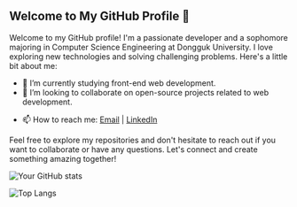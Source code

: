 ## Welcome to My GitHub Profile 👋

<!--
**oumseyoung/oumseyoung** is a ✨ _special_ ✨ repository because its `README.md` (this file) appears on your GitHub profile.

Here are some ideas to get you started:
-->

Welcome to my GitHub profile! I'm a passionate developer and a sophomore majoring in Computer Science Engineering at Dongguk University. I love exploring new technologies and solving challenging problems. Here's a little bit about me:
<!--
- 🔭 I’m currently working on a full-stack web application that aims to revolutionize the way we interact with educational content.
-->
- 🌱 I’m currently studying front-end web development.
- 👯 I’m looking to collaborate on open-source projects related to web development.
<!--
- 🤔 I’m looking for help with optimizing deep learning models for performance and scalability.
- 💬 Ask me about JavaScript, Python, and anything web development related.
-->
- 📫 How to reach me: [Email](mailto:seyoungoum04@gmail.com) | [LinkedIn](https://www.linkedin.com/in/seyoungoum)
<!--
- ⚡ Fun fact: I can solve a Rubik's cube in under a minute!
-->

Feel free to explore my repositories and don't hesitate to reach out if you want to collaborate or have any questions. Let's connect and create something amazing together!

![Your GitHub stats](https://github-readme-stats.vercel.app/api?username=oumseyoung&show_icons=true&theme=radical)

![Top Langs](https://github-readme-stats.vercel.app/api/top-langs/?username=oumseyoung&layout=compact&theme=radical)

